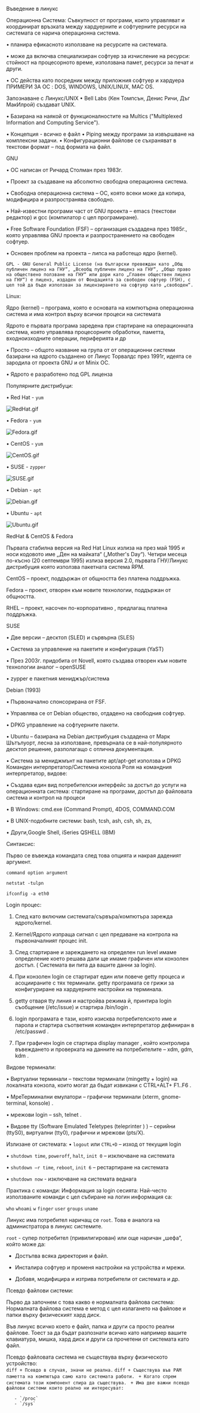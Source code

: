 Въведение в линукс

Операционна Система:
Съвкупност от програми, които управляват и координират връзката между хардуерните и
софтуерните ресурси на системата се нарича операционна система.

• планира ефикасното използване на ресурсите на системата.

• може да включва специализиран софтуер за изчисление на ресурси: стойност на
процесорното време, използвана памет, ресурси за печат и други.

• ОС действа като посредник между приложния софтуер и хардуера
ПРИМЕРИ ЗА ОС : DOS, WINDOWS, UNIX/LINUX, MAC OS.

Запознаване с Линукс/UNIX
• Bell Labs (Кен Томпсън, Денис Ричи, Дъг МакИлрой) създават UNIX.

• Базирана на наякой от функционалностите на Multics ("Multiplexed Information and
Computing Service").

• Концепция - всичко е файл
• Piping между програми за извършване на комплексни задачи.
• Конфигурационни файлове се съхраняват в текстови формат – под формата на файл.

GNU

• ОС написан от Ричард Столман през 1983г.

• Проект за създаване на абсолютно свободна операционна система.

• Свободна операционна система – ОС, която всеки може да копира, модифицира и
разпространява свободно.

• Най-известни програми част от GNU проекта – emacs (текстови редактор) и gcc (компилатор
с цел програмиране).

• Free Software Foundation (FSF) – организация създадена през 1985г., която управлява GNU
проекта и разпространението на свободен софтуер.

• Основен проблем на проекта – липса на работещо ядро (kernel).


`GPL - GNU General Public License (на български превеждан като „Общ публичен лиценз на ГНУ“,
„Всеобщ публичен лиценз на ГНУ“, „Общо право на обществено ползване на ГНУ“ или дори като
„Главен обществен лиценз на ГНУ“) е лиценз, издаден от Фондацията за свободен софтуер (FSH), с
цел той да бъде използван за лицензирането на софтуер като „свободен“. `


Linux:

Ядро (kernel) – програма, която е основата на компютърна операционна система и има контрол
върху всички процеси на системата

Ядрото е първата програма заредена при стартиране на операционната система, която управлява
процесорните обработки, паметта, входноизходните операции, периферията и др

• Просто – общото название на група от от операционни системи базирани на ядрото
създанено от Линус Торвалдс през 1991г, идеята се зародила от проекта GNU и от Minix ОС.

• Ядрото е разработено под GPL лиценза

Популярните дистрибуци:

• Red Hat - `yum`

![RedHat.gif]()

• Fedora -  `yum`

![Fedora.gif]()

• CentOS - `yum`

![CentOS.gif]()

• SUSE - `zypper`

![SUSE.gif]()

• Debian - `apt`

![Debian.gif]()

• Ubuntu - `apt`

![Ubuntu.gif]()

RedHat & CentOS & Fedora

Първата стабилна версия на Red Hat Linux излиза на през май 1995 и носи кодовото име „Ден на майката“ („Mother's Day“). 
Четири месеца по-късно (20 септември 1995) излиза версия 2.0, първата ГНУ/Линукс дистрибуция която използва пакетната система RPM.

CentOS – проект, поддържан от общността без платена поддръжка.

Fedora – проект, отворен към новите технологии, поддържан от общността.

RHEL – проект, насочен по-корпоративно , предлагащ платена поддръжкa.

SUSE

• Две версии – десктоп (SLED) и сървърна (SLES) 

• Система за управление на пакетите и конфигурация (YaST)

• През 2003г. придобита от Novell, която създава отворен към новите технологии аналог – openSUSE

• zypper е пакетния мениджър/система

Debian (1993)

• Първоначално спонсорирана от FSF.

• Управлява се от Debian общество, отдадено на свободния софтуер.

• DPKG управление на софтуерните пакети.

• Ubuntu – базирана на Debian дистрибуция създадена от Марк Шътълуорт, лесна за използване, превърнала се в най-популярното десктоп решение, 
разполагащо с отлична документация.

• Система за мениджмънт на пакетите apt/apt-get използва и DPKG
Команден интерпретатор/Системна конзола
Роля на командния интерпретатор, видове:

• Създава един вид потребителски интерфейс за достъп до услуги на операционната система: стартиране на програми, достъп до файловата система и контрол на процеси

• В Windows: cmd.exe (Command Prompt), 4DOS, COMMAND.COM

• В UNIX-подобните системи: bash, tcsh, ash, csh, sh, zs,

• Други,Google Shell, iSeries QSHELL (IBM)

Синтаксис:

Първо се въвежда командата след това опцията и накрая даденият аргумент.

`command option argument`

`netstat -tulpn`

`ifconfig -a eth0`

Login процес:

1. След като включим системата/сървъра/компютъра зарежда ядрото/kernel.

2. Kernel/Ядрото изпраща сигнал с цел предаване на контрола на първоначалният процес init.

3. След стартиране и зареждането на определен run level имаме определение което решава
дали ще имаме графичен или конзолен достъп. ( Системата ви пита да вашите данни за
login).

4. При конзолен login се стартират един или повече getty процеса и асоциираните с тях
терминали. getty програмата се грижи за конфигуриране на хардуерните настройки на
терминала.

5. getty отваря tty линия и настройва режима й, принтира login съобщение (/etc/issue) и
стартира /bin/login .

6. login програмата е тази, която изисква потребителското име и парола и стартира съответния
команден интерпретатор дефиниран в /etc/passwd .

7. При графичен login се стартира display manager , който контролира въвеждането и
проверката на данните на потребителите – xdm, gdm, kdm .

Видове терминали:

• Виртуални терминали – текстови терминали (mingetty + login) на локалната конзола, които
могат да бъдат извикани с CTRL+ALT+ F1..F6 .

• МреТерминални емулатори – графични терминали (xterm, gnome-terminal, konsole) .

• мрежови login – ssh, telnet .

• Видове tty (Software Emulated Teletypes (teleprinter ) ) – серийни (ttyS0), виртуални (tty0),
графични и мрежови (pts/X).

Излизане от системата:
• `logout` или `CTRL+D` – изход от текущия login

• `shutdown time`, `poweroff`, `halt`, `init 0` – изключване на системата

• `shutdown –r time`, `reboot`, `init 6` – рестартиране на системата

• `shutdown now` - изключване на системата веднага


Практика с команди:
Информация за login сесията:
Най-често използваните команди с цел събиране на логин информация са:

`who` `whoami` `w` `finger` `user` `groups` `uname`

Линукс има потребител наричащ се `root`. Това е аналога на администратора в линукс системите.

`root` - супер потребител (привилигирован) или още наричан „шефа“, който може да:

- Достъпва всяка директория и файл.

- Инсталира софтуер и променя настройки на устройства и мрежи.

- Добавя, модифицира и изтрива потребители от системата и др.


Псевдо файлови системи:

Първо да започнем с това какво е нормалната файлова система:
Нормалната файлова система е метод с цел излагането на файлове и папки върху физическият хард диск.

Във линукс всичко което е файл, папка и други са просто реални файлове. Тоест за да бъдат разпознати всичко като например вашите клавиатура, мишка, хард диск и други са прочетени от системата като файл.

Псевдо файловата система не съществува върху физическото устройство:   
     ```diff
      + Псевдо в случая, значи не реална.```
     ```diff + Съществува във РАМ паметта на компютъра само като системата работи. ```
     ```+ Когато спрем системата този компонент спира да съществува. ```
     ```+ Има две важни псевдо файлови системи които реално ни интересуват: ```
 
       - `/proc`
       - `/sys`
    
